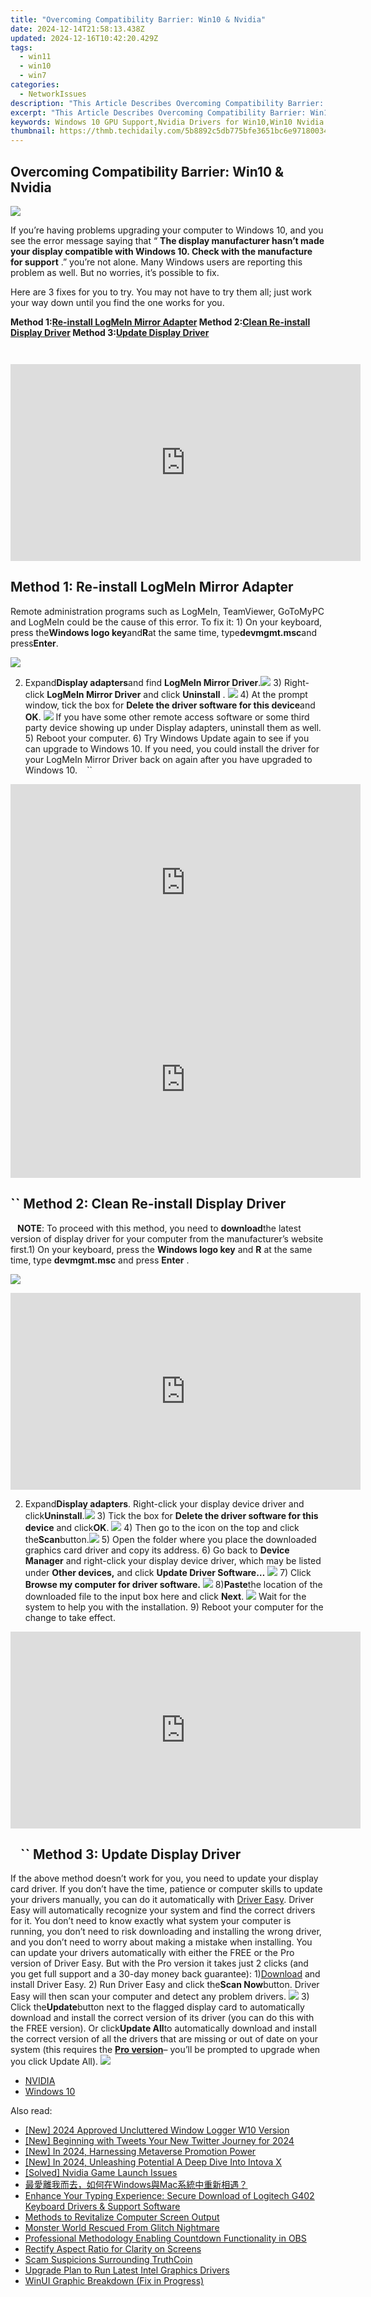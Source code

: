 ```yaml
---
title: "Overcoming Compatibility Barrier: Win10 & Nvidia"
date: 2024-12-14T21:58:13.438Z
updated: 2024-12-16T10:42:20.429Z
tags:
  - win11
  - win10
  - win7
categories:
  - NetworkIssues
description: "This Article Describes Overcoming Compatibility Barrier: Win10 & Nvidia"
excerpt: "This Article Describes Overcoming Compatibility Barrier: Win10 & Nvidia"
keywords: Windows 10 GPU Support,Nvidia Drivers for Win10,Win10 Nvidia Compatibility Issues,Nvidia Graphics Driver Update Guide,Win10 & Nvidia System Integration,Resolving Win10 Nvidia Conflicts,Optimizing Nvidia for Windows 10 Performance
thumbnail: https://thmb.techidaily.com/5b8892c5db775bfe3651bc6e97180034918a1871516139b779bbf46994cbed29.jpg
---
```


## Overcoming Compatibility Barrier: Win10 & Nvidia

![](https://images.drivereasy.com/wp-content/uploads/2017/10/img_59daf736e8e19.jpg)

 If you’re having problems upgrading your computer to Windows 10, and you see the error message saying that “ **The display manufacturer hasn’t made your display compatible with Windows 10\. Check with the manufacture for support** .” you’re not alone. Many Windows users are reporting this problem as well. But no worries, it’s possible to fix.

Here are 3 fixes for you to try. You may not have to try them all; just work your way down until you find the one works for you.

 **Method 1:[Re-install LogMeIn Mirror Adapter](#m1) Method 2:[Clean Re-install Display Driver](#m2) Method 3:[Update Display Driver](#m3)**

```` ````

<!-- affiliate ads begin -->
<iframe width="560" height="315" src="https://www.youtube.com/embed/fvAC8jgs62o?si=xqEXZ7dpAXZ4sZ7A" title="YouTube video player" frameborder="0" allow="accelerometer; autoplay; clipboard-write; encrypted-media; gyroscope; picture-in-picture; web-share" referrerpolicy="strict-origin-when-cross-origin" allowfullscreen></iframe>
<!-- affiliate ads end -->

## Method 1: Re-install LogMeIn Mirror Adapter

Remote administration programs such as LogMeIn, TeamViewer, GoToMyPC and LogMeIn could be the cause of this error. To fix it: 1) On your keyboard, press the**Windows logo key**and**R**at the same time, type**devmgmt.msc**and press**Enter**.

![](https://images.drivereasy.com/wp-content/uploads/2017/10/img_59daf96a24dba.png)

2) Expand**Display adapters**and find **LogMeIn Mirror Driver**.![](https://images.drivereasy.com/wp-content/uploads/2016/07/img_5795c85651576.png) 3) Right-click **LogMeIn Mirror Driver** and click **Uninstall** . ![](https://images.drivereasy.com/wp-content/uploads/2016/07/img_5795c8b394548.png) 4) At the prompt window, tick the box for **Delete the driver software for this device**and **OK**. ![](https://images.drivereasy.com/wp-content/uploads/2016/07/img_5795c8e56537f.png) If you have some other remote access software or some third party device showing up under Display adapters, uninstall them as well. 5) Reboot your computer. 6) Try Windows Update again to see if you can upgrade to Windows 10\. If you need, you could install the driver for your LogMeIn Mirror Driver back on again after you have upgraded to Windows 10\. ```` ```` ``

<!-- affiliate ads begin -->
<iframe width="560" height="315" src="https://www.youtube.com/embed/BR4gsW-J7as?si=9a56UDKZKhREZnwz" title="YouTube video player" frameborder="0" allow="accelerometer; autoplay; clipboard-write; encrypted-media; gyroscope; picture-in-picture; web-share" referrerpolicy="strict-origin-when-cross-origin" allowfullscreen></iframe>
<!-- affiliate ads end -->

<!-- affiliate ads begin -->
<iframe width="560" height="315" src="https://www.youtube.com/embed/RCYs8keh-Vs?si=uDC28-9yh-k6HLj4" title="YouTube video player" frameborder="0" allow="accelerometer; autoplay; clipboard-write; encrypted-media; gyroscope; picture-in-picture; web-share" referrerpolicy="strict-origin-when-cross-origin" allowfullscreen></iframe>
<!-- affiliate ads end -->

## ``  Method 2: Clean Re-install Display Driver

```` ```` **NOTE**: To proceed with this method, you need to **download**the latest version of display driver for your computer from the manufacturer’s website first.1) On your keyboard, press the **Windows logo key** and **R** at the same time, type **devmgmt.msc** and press **Enter** .

![](https://images.drivereasy.com/wp-content/uploads/2017/10/img_59daf96a24dba.png)

<!-- affiliate ads begin -->
<iframe width="560" height="315" src="https://www.youtube.com/embed/H2cXnI9oOvM?si=3nz2sBB124ln-83T" title="YouTube video player" frameborder="0" allow="accelerometer; autoplay; clipboard-write; encrypted-media; gyroscope; picture-in-picture; web-share" referrerpolicy="strict-origin-when-cross-origin" allowfullscreen></iframe>
<!-- affiliate ads end -->

2) Expand**Display adapters**. Right-click your display device driver and click**Uninstall**.![](https://images.drivereasy.com/wp-content/uploads/2016/07/img_5796d58e3edbb.png) 3) Tick the box for **Delete the driver software for this device** and click**OK**. ![](https://images.drivereasy.com/wp-content/uploads/2016/07/img_5796d5f49d3d4.png) 4) Then go to the icon on the top and click the**Scan**button.![](https://images.drivereasy.com/wp-content/uploads/2016/07/img_5796d64350fba.png) 5) Open the folder where you place the downloaded graphics card driver and copy its address. 6) Go back to **Device Manager**  and right-click your display device driver,  which may be listed under **Other devices,** and click **Update Driver Software…** ![](https://images.drivereasy.com/wp-content/uploads/2016/07/img_5796dabe1fa4f.png) 7) Click **Browse my computer for driver software.** ![](https://images.drivereasy.com/wp-content/uploads/2016/07/img_5796dacf00084.png) 8)**Paste**the location of the downloaded file to the input box here and click **Next**. ![](https://images.drivereasy.com/wp-content/uploads/2016/07/img_5796dbeb0cb49.png)  Wait for the system to help you with the installation. 9) Reboot your computer for the change to take effect.

<!-- affiliate ads begin -->
<iframe width="560" height="315" src="https://www.youtube.com/embed/Rxyki8-Y630?si=dHLkIxG59zdlZeN0" title="YouTube video player" frameborder="0" allow="accelerometer; autoplay; clipboard-write; encrypted-media; gyroscope; picture-in-picture; web-share" referrerpolicy="strict-origin-when-cross-origin" allowfullscreen></iframe>
<!-- affiliate ads end -->

## ```` ```` ``  Method 3: Update Display Driver

If the above method doesn’t work for you, you need to update your display card driver. If you don’t have the time, patience or computer skills to update your drivers manually, you can do it automatically with [Driver Easy](https://tools.techidaily.com/drivereasy/download/). Driver Easy will automatically recognize your system and find the correct drivers for it. You don’t need to know exactly what system your computer is running, you don’t need to risk downloading and installing the wrong driver, and you don’t need to worry about making a mistake when installing. You can update your drivers automatically with either the FREE or the Pro version of Driver Easy. But with the Pro version it takes just 2 clicks (and you get full support and a 30-day money back guarantee): 1)[Download](https://tools.techidaily.com/drivereasy/download/) and install Driver Easy. 2) Run Driver Easy and click the**Scan Now**button. Driver Easy will then scan your computer and detect any problem drivers. ![](https://images.drivereasy.com/wp-content/uploads/2017/04/img_58f0869bdce5d.png) 3) Click the**Update**button next to the flagged display card to automatically download and install the correct version of its driver (you can do this with the FREE version). Or click**Update All**to automatically download and install the correct version of all the drivers that are missing or out of date on your system (this requires the [**Pro version**](https://tools.techidaily.com/drivereasy/download/)– you’ll be prompted to upgrade when you click Update All). ![](https://images.drivereasy.com/wp-content/uploads/2017/04/img_58f0884f08079.jpg)

* [NVIDIA](https://tools.techidaily.com/drivereasy/download/)
* [Windows 10](https://tools.techidaily.com/drivereasy/download/)

<ins class="adsbygoogle"
     style="display:block"
     data-ad-format="autorelaxed"
     data-ad-client="ca-pub-7571918770474297"
     data-ad-slot="1223367746"></ins>

<ins class="adsbygoogle"
     style="display:block"
     data-ad-client="ca-pub-7571918770474297"
     data-ad-slot="8358498916"
     data-ad-format="auto"
     data-full-width-responsive="true"></ins>

<span class="atpl-alsoreadstyle">Also read:</span>
<div><ul>
<li><a href="https://screen-video-capture.techidaily.com/new-2024-approved-uncluttered-window-logger-w10-version/"><u>[New] 2024 Approved Uncluttered Window Logger W10 Version</u></a></li>
<li><a href="https://twitter-videos.techidaily.com/new-beginning-with-tweets-your-new-twitter-journey-for-2024/"><u>[New] Beginning with Tweets Your New Twitter Journey for 2024</u></a></li>
<li><a href="https://vp-tips.techidaily.com/new-in-2024-harnessing-metaverse-promotion-power/"><u>[New] In 2024, Harnessing Metaverse Promotion Power</u></a></li>
<li><a href="https://fox-boxes.techidaily.com/new-in-2024-unleashing-potential-a-deep-dive-into-intova-x/"><u>[New] In 2024, Unleashing Potential A Deep Dive Into Intova X</u></a></li>
<li><a href="https://network-issues.techidaily.com/solved-nvidia-game-launch-issues/"><u>[Solved] Nvidia Game Launch Issues</u></a></li>
<li><a href="https://win-reviews.techidaily.com/1728464381759-windowsmac/"><u>最愛離我而去，如何在Windows與Mac系統中重新相遇？</u></a></li>
<li><a href="https://driver-download.techidaily.com/enhance-your-typing-experience-secure-download-of-logitech-g402-keyboard-drivers-and-support-software/"><u>Enhance Your Typing Experience: Secure Download of Logitech G402 Keyboard Drivers & Support Software</u></a></li>
<li><a href="https://network-issues.techidaily.com/methods-to-revitalize-computer-screen-output/"><u>Methods to Revitalize Computer Screen Output</u></a></li>
<li><a href="https://network-issues.techidaily.com/monster-world-rescued-from-glitch-nightmare/"><u>Monster World Rescued From Glitch Nightmare</u></a></li>
<li><a href="https://remote-screen-capture.techidaily.com/professional-methodology-enabling-countdown-functionality-in-obs/"><u>Professional Methodology Enabling Countdown Functionality in OBS</u></a></li>
<li><a href="https://network-issues.techidaily.com/rectify-aspect-ratio-for-clarity-on-screens/"><u>Rectify Aspect Ratio for Clarity on Screens</u></a></li>
<li><a href="https://tech-savvy.techidaily.com/scam-suspicions-surrounding-truthcoin/"><u>Scam Suspicions Surrounding TruthCoin</u></a></li>
<li><a href="https://network-issues.techidaily.com/upgrade-plan-to-run-latest-intel-graphics-drivers/"><u>Upgrade Plan to Run Latest Intel Graphics Drivers</u></a></li>
<li><a href="https://network-issues.techidaily.com/winui-graphic-breakdown-fix-in-progress/"><u>WinUI Graphic Breakdown (Fix in Progress)</u></a></li>
</ul></div>

